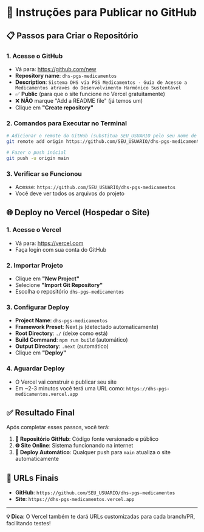 # 🚀 Instruções para Publicar no GitHub

## 📋 **Passos para Criar o Repositório**

### 1. **Acesse o GitHub**
- Vá para: https://github.com/new
- **Repository name**: `dhs-pgs-medicamentos`
- **Description**: `Sistema DHS via PGS Medicamentos - Guia de Acesso a Medicamentos através do Desenvolvimento Harmônico Sustentável`
- ✅ **Public** (para que o site funcione no Vercel gratuitamente)
- ❌ **NÃO** marque "Add a README file" (já temos um)
- Clique em **"Create repository"**

### 2. **Comandos para Executar no Terminal**

```bash
# Adicionar o remote do GitHub (substitua SEU_USUARIO pelo seu nome de usuário)
git remote add origin https://github.com/SEU_USUARIO/dhs-pgs-medicamentos.git

# Fazer o push inicial
git push -u origin main
```

### 3. **Verificar se Funcionou**
- Acesse: `https://github.com/SEU_USUARIO/dhs-pgs-medicamentos`
- Você deve ver todos os arquivos do projeto

## 🌐 **Deploy no Vercel (Hospedar o Site)**

### 1. **Acesse o Vercel**
- Vá para: https://vercel.com
- Faça login com sua conta do GitHub

### 2. **Importar Projeto**
- Clique em **"New Project"**
- Selecione **"Import Git Repository"**
- Escolha o repositório `dhs-pgs-medicamentos`

### 3. **Configurar Deploy**
- **Project Name**: `dhs-pgs-medicamentos`
- **Framework Preset**: Next.js (detectado automaticamente)
- **Root Directory**: `./` (deixe como está)
- **Build Command**: `npm run build` (automático)
- **Output Directory**: `.next` (automático)
- Clique em **"Deploy"**

### 4. **Aguardar Deploy**
- O Vercel vai construir e publicar seu site
- Em ~2-3 minutos você terá uma URL como:
  `https://dhs-pgs-medicamentos.vercel.app`

## ✅ **Resultado Final**

Após completar esses passos, você terá:

1. **📁 Repositório GitHub**: Código fonte versionado e público
2. **🌐 Site Online**: Sistema funcionando na internet
3. **🔄 Deploy Automático**: Qualquer push para `main` atualiza o site automaticamente

## 🎯 **URLs Finais**

- **GitHub**: `https://github.com/SEU_USUARIO/dhs-pgs-medicamentos`
- **Site**: `https://dhs-pgs-medicamentos.vercel.app`

---

**💡 Dica**: O Vercel também te dará URLs customizadas para cada branch/PR, facilitando testes!

